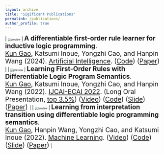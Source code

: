 ```yaml
---
layout: archive
title: "Sigificant Publications"
permalink: /publications/
author_profile: true
---
```


<!-- {% if site.author.googlescholar %}
  <div class="wordwrap">You can also find my articles on <a href="{{site.author.googlescholar}}">my Google Scholar profile</a>.</div>
{% endif %}

{% include base_path %}

{% for post in site.publications reversed %}
  {% include archive-single.html %}
{% endfor %} -->

<style>
table, td, th {
   border: none!important;
}
</style>
 
| <img src="/kun/images/head_gp.png" alt="preview" style="zoom:60%;" class="center"/> |  <span style="font-size:1.5em;"> **A differentiable first-order rule learner for inductive logic programming**.<br /><u>Kun Gao</u>, Katsumi Inoue, Yongzhi Cao, and Hanpin Wang (2024). [Artificial Intelligence](https://www.sciencedirect.com/journal/artificial-intelligence). ([Code](https://github.com/gaokun12/DFORL)) ([Paper](https://www.sciencedirect.com/science/article/pii/S0004370224000444)) </span>  | 
| <img src="/kun/images/paper2.png" alt="preview" style="zoom:60%;" class="center"/> | <span style="font-size:1.5em;"> **Learning First-Order Rules with Differentiable Logic Program Semantics**.<br /><u>Kun Gao</u>, Katsumi Inoue, Yongzhi Cao, and Hanpin Wang (2022). [IJCAI-ECAI 2022](https://ijcai-22.org/). (Long Oral Presentation, <u>top 3.5%</u>) ([Video](https://www.ijcai.org/proceedings/2022/video/417)) ([Code](https://github.com/gaokun12/DFORL)) ([Slide](/kun/slides/IJCAI_2022_DFOL.pdf)) ([Paper](https://www.ijcai.org/proceedings/2022/417)) </span>  | 
| <img src="/kun/images/pape1.png" alt="preview" style="zoom:60%;" class="center"/> | <span style="font-size:1.5em;">  **Learning from interpretation transition using differentiable logic programming semantics**.<br /><u>Kun Gao</u>, Hanpin Wang, Yongzhi Cao, and Katsumi Inoue (2022). [Machine Learning](https://link.springer.com/journal/10994). ([Video](https://www.youtube.com/watch?v=M_65WZBkLAQ&t=89s)) ([Code](https://github.com/gaokun12/D-LFIT)) ([Slide](/kun/slides/D_LFIT_IJCLR.pdf)) ([Paper](https://link.springer.com/article/10.1007/s10994-021-06058-8)) </span>  | 



